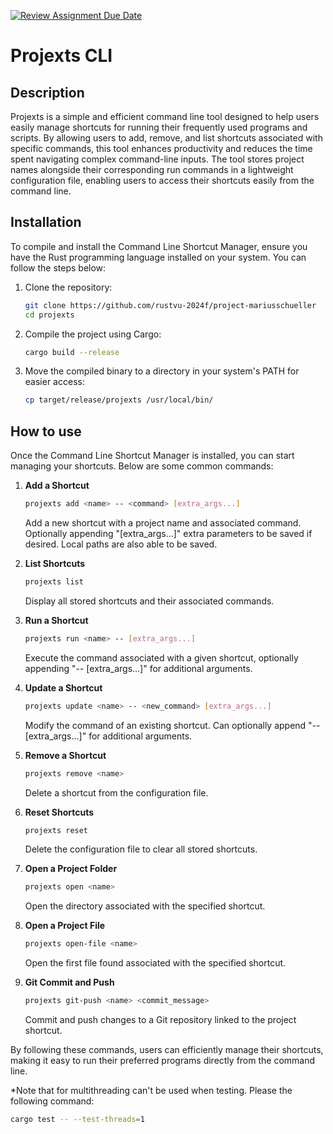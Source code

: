 [![Review Assignment Due Date](https://classroom.github.com/assets/deadline-readme-button-22041afd0340ce965d47ae6ef1cefeee28c7c493a6346c4f15d667ab976d596c.svg)](https://classroom.github.com/a/c2Cd-Xpe)
# Projexts CLI

## Description

Projexts is a simple and efficient command line tool designed to help users easily manage shortcuts for running their frequently used programs and scripts. By allowing users to add, remove, and list shortcuts associated with specific commands, this tool enhances productivity and reduces the time spent navigating complex command-line inputs. The tool stores project names alongside their corresponding run commands in a lightweight configuration file, enabling users to access their shortcuts easily from the command line. 
 
## Installation

To compile and install the Command Line Shortcut Manager, ensure you have the Rust programming language installed on your system. You can follow the steps below:

1. Clone the repository:
   ```bash
   git clone https://github.com/rustvu-2024f/project-mariusschueller
   cd projexts
   ```

2. Compile the project using Cargo:
   ```bash
   cargo build --release
   ```

3. Move the compiled binary to a directory in your system's PATH for easier access:
   ```bash
   cp target/release/projexts /usr/local/bin/
   ```


## How to use

Once the Command Line Shortcut Manager is installed, you can start managing your shortcuts. Below are some common commands:

1. **Add a Shortcut**
   ```bash
   projexts add <name> -- <command> [extra_args...]
   ```
   Add a new shortcut with a project name and associated command. Optionally appending "[extra_args...]" extra parameters to be saved if desired. Local paths are also able to be saved.

2. **List Shortcuts**
   ```bash
   projexts list
   ```
   Display all stored shortcuts and their associated commands.

3. **Run a Shortcut**
   ```bash
   projexts run <name> -- [extra_args...]
   ```
   Execute the command associated with a given shortcut, optionally appending "-- [extra_args...]" for additional arguments.

4. **Update a Shortcut**
   ```bash
   projexts update <name> -- <new_command> [extra_args...]
   ```
   Modify the command of an existing shortcut. Can optionally append "-- [extra_args...]" for additional arguments.

5. **Remove a Shortcut**
   ```bash
   projexts remove <name>
   ```
   Delete a shortcut from the configuration file.

6. **Reset Shortcuts**
   ```bash
   projexts reset
   ```
   Delete the configuration file to clear all stored shortcuts.

7. **Open a Project Folder**
   ```bash
   projexts open <name>
   ```
   Open the directory associated with the specified shortcut.

8. **Open a Project File**
   ```bash
   projexts open-file <name>
   ```
   Open the first file found associated with the specified shortcut.

9. **Git Commit and Push**
   ```bash
   projexts git-push <name> <commit_message>
   ```
   Commit and push changes to a Git repository linked to the project shortcut.

By following these commands, users can efficiently manage their shortcuts, making it easy to run their preferred programs directly from the command line.

*Note that for multithreading can't be used when testing. Please the following command:
 ```bash
cargo test -- --test-threads=1
```
